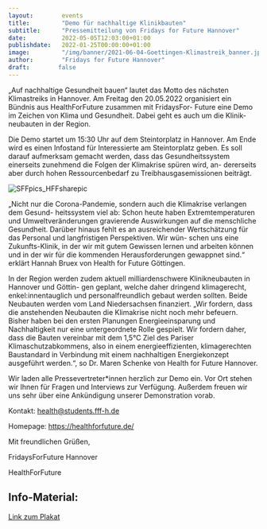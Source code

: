 ```yaml
---
layout:        events
title:         "Demo für nachhaltige Klinikbauten"
subtitle:      "Pressemitteilung von Fridays for Future Hannover"
date:          2022-05-05T12:03:00+01:00
publishdate:   2022-01-25T00:00:00+01:00
image:         "/img/banner/2021-06-04-Goettingen-Klimastreik_banner.jpg"
author:        "Fridays for Future Hannover"
draft:        false
---
```




„Auf nachhaltige Gesundheit bauen“ lautet das Motto des nächsten Klimastreiks in Hannover. Am
Freitag den 20.05.2022 organisiert ein Bündnis aus HealthForFuture zusammen mit FridaysFor-
Future eine Demo im Zeichen von Klima und Gesundheit. Dabei geht es auch um die Klinik-
neubauten in der Region.

Die Demo startet um 15:30 Uhr auf dem Steintorplatz in Hannover. Am Ende wird es einen
Infostand für Interessierte am Steintorplatz geben. Es soll darauf aufmerksam gemacht werden,
dass das Gesundheitssystem einerseits zunehmend die Folgen der Klimakrise spüren wird, an-
dererseits aber durch hohen Ressourcenbedarf zu Treibhausgasemissionen beiträgt.

![SFFpics_HFFsharepic](/img/post/2022-05-20-SFFpics_HFFsharepic--1358883027--714374189.jpg)


„Nicht nur die Corona-Pandemie, sondern auch die Klimakrise verlangen dem Gesund-
heitssystem viel ab: Schon heute haben Extremtemperaturen und Umweltveränderungen
gravierende Auswirkungen auf die menschliche Gesundheit. Darüber hinaus fehlt es an
ausreichender Wertschätzung für das Personal und langfristigen Perspektiven. Wir wün-
schen uns eine Zukunfts-Klinik, in der wir mit gutem Gewissen lernen und arbeiten können
und in der wir für die kommenden Herausforderungen gewappnet sind.“ erklärt Hannah
Bruex von Health for Future Göttingen.

In der Region werden zudem aktuell milliardenschwere Klinikneubauten in Hannover und Göttin-
gen geplant, welche daher dringend klimagerecht, enkel:innentauglich und personalfreundlich
gebaut werden sollten. Beide Neubauten werden vom Land Niedersachsen finanziert.
„Wir fordern, dass die anstehenden Neubauten die Klimakrise nicht noch mehr befeuern.
Bisher haben bei den ersten Planungen Energieeinsparung und Nachhaltigkeit nur eine
untergeordnete Rolle gespielt. Wir fordern daher, dass die Bauten vereinbar mit dem 1,5°C
Ziel des Pariser Klimaschutzabkommens, also in einem energieeffizienten, klimagerechten
Baustandard in Verbindung mit einem nachhaltigen Energiekonzept ausgeführt werden.“,
so Dr. Maren Schenke von Health for Future Hannover.

Wir laden alle Pressevertreter*innen herzlich zur Demo ein. Vor Ort stehen wir Ihnen für Fragen
und Interviews zur Verfügung. Außerdem freuen wir uns sehr über eine Ankündigung unserer
Demonstration vorab.

Kontakt: health@students.fff-h.de

Homepage: https://healthforfuture.de/

Mit freundlichen Grüßen,

FridaysForFuture Hannover

HealthForFuture

Info-Material:
-------

[Link zum Plakat](/img/post/2022-05-20-SFFpics_HFFposter_4-503488375-2041104397.jpg)